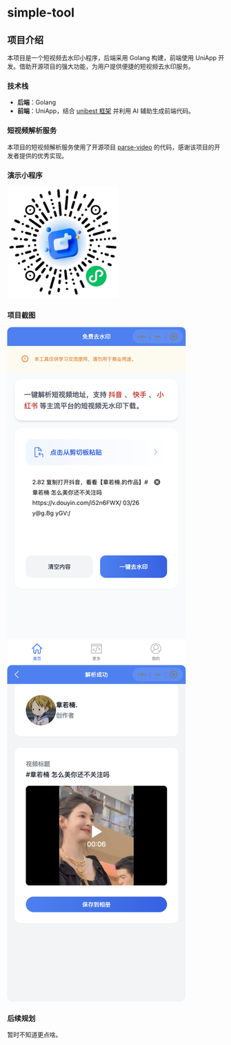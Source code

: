 ###
# simple-tool

## 项目介绍
本项目是一个短视频去水印小程序，后端采用 Golang 构建，前端使用 UniApp 开发。借助开源项目的强大功能，为用户提供便捷的短视频去水印服务。

### 技术栈
- **后端**：Golang
- **前端**：UniApp，结合 [unibest 框架](https://www.unibest.tech) 并利用 AI 辅助生成前端代码。

### 短视频解析服务
本项目的短视频解析服务使用了开源项目 [parse-video](https://github.com/wujunwei928/parse-video) 的代码，感谢该项目的开发者提供的优秀实现。

### 演示小程序
![gh_ab727743ed5c_258.jpg](img_2.jpg)

### 项目截图
![img_3.png](img_3.png)
![img_2.png](img_2.png)

### 后续规划
暂时不知道更点啥。



